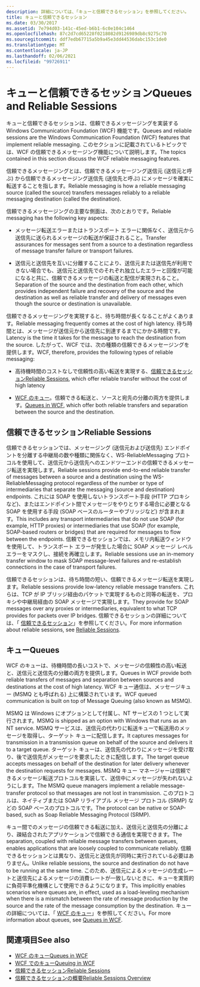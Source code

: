 ```yaml
---
description: 詳細については、「キューと信頼できるセッション」を参照してください。
title: キューと信頼できるセッション
ms.date: 03/30/2017
ms.assetid: 7e794d03-141c-45ed-b6b1-6c0e104c1464
ms.openlocfilehash: 87c2d7cd65228f0218082d9126989db8c9275c70
ms.sourcegitcommit: ddf7edb67715a5b9a45e3dd44536dabc153c1de0
ms.translationtype: MT
ms.contentlocale: ja-JP
ms.lasthandoff: 02/06/2021
ms.locfileid: "99726911"
---
```

# <a name="queues-and-reliable-sessions"></a><span data-ttu-id="094c7-103">キューと信頼できるセッション</span><span class="sxs-lookup"><span data-stu-id="094c7-103">Queues and Reliable Sessions</span></span>

<span data-ttu-id="094c7-104">キューと信頼できるセッションは、信頼できるメッセージングを実装する Windows Communication Foundation (WCF) 機能です。</span><span class="sxs-lookup"><span data-stu-id="094c7-104">Queues and reliable sessions are the Windows Communication Foundation (WCF) features that implement reliable messaging.</span></span> <span data-ttu-id="094c7-105">このセクションに記載されているトピックでは、WCF の信頼できるメッセージング機能について説明します。</span><span class="sxs-lookup"><span data-stu-id="094c7-105">The topics contained in this section discuss the WCF reliable messaging features.</span></span>  
  
 <span data-ttu-id="094c7-106">信頼できるメッセージングとは、信頼できるメッセージング送信元 (送信元と呼ぶ) から信頼できるメッセージング送信先 (送信先と呼ぶ) にメッセージを確実に転送することを指します。</span><span class="sxs-lookup"><span data-stu-id="094c7-106">Reliable messaging is how a reliable messaging source (called the source) transfers messages reliably to a reliable messaging destination (called the destination).</span></span>  
  
 <span data-ttu-id="094c7-107">信頼できるメッセージングの主要な側面は、次のとおりです。</span><span class="sxs-lookup"><span data-stu-id="094c7-107">Reliable messaging has the following key aspects:</span></span>  
  
- <span data-ttu-id="094c7-108">メッセージ転送エラーまたはトランスポート エラーに関係なく、送信元から送信先に送られるメッセージの転送が保証されること。</span><span class="sxs-lookup"><span data-stu-id="094c7-108">Transfer assurances for messages sent from a source to a destination regardless of message transfer failure or transport failures.</span></span>  
  
- <span data-ttu-id="094c7-109">送信元と送信先を互いに分離することにより、送信元または送信先が利用できない場合でも、送信元と送信先でのそれぞれ独立したエラーと回復が可能になると共に、信頼できるメッセージの転送と配信が実現されること。</span><span class="sxs-lookup"><span data-stu-id="094c7-109">Separation of the source and the destination from each other, which provides independent failure and recovery of the source and the destination as well as reliable transfer and delivery of messages even though the source or destination is unavailable.</span></span>  
  
 <span data-ttu-id="094c7-110">信頼できるメッセージングを実現すると、待ち時間が長くなることがよくあります。</span><span class="sxs-lookup"><span data-stu-id="094c7-110">Reliable messaging frequently comes at the cost of high latency.</span></span> <span data-ttu-id="094c7-111">待ち時間とは、メッセージが送信元から送信先に到達するまでにかかる時間です。</span><span class="sxs-lookup"><span data-stu-id="094c7-111">Latency is the time it takes for the message to reach the destination from the source.</span></span> <span data-ttu-id="094c7-112">したがって、WCF では、次の種類の信頼できるメッセージングを提供します。</span><span class="sxs-lookup"><span data-stu-id="094c7-112">WCF, therefore, provides the following types of reliable messaging:</span></span>  
  
- <span data-ttu-id="094c7-113">高待機時間のコストなしで信頼性の高い転送を実現する、[信頼できるセッション](reliable-sessions.md)</span><span class="sxs-lookup"><span data-stu-id="094c7-113">[Reliable Sessions](reliable-sessions.md), which offer reliable transfer without the cost of high latency</span></span>  
  
- <span data-ttu-id="094c7-114">[WCF のキュー](queues-in-wcf.md)。信頼できる転送と、ソースと宛先の分離の両方を提供します。</span><span class="sxs-lookup"><span data-stu-id="094c7-114">[Queues in WCF](queues-in-wcf.md), which offer both reliable transfers and separation between the source and the destination.</span></span>  
  
## <a name="reliable-sessions"></a><span data-ttu-id="094c7-115">信頼できるセッション</span><span class="sxs-lookup"><span data-stu-id="094c7-115">Reliable Sessions</span></span>  

 <span data-ttu-id="094c7-116">信頼できるセッションでは、メッセージング (送信元および送信先) エンドポイントを分離する中継局の数や種類に関係なく、WS-ReliableMessaging プロトコルを使用して、送信元から送信先へのエンドツーエンドの信頼できるメッセージ転送を実現します。</span><span class="sxs-lookup"><span data-stu-id="094c7-116">Reliable sessions provide end-to-end reliable transfer of messages between a source and a destination using the WS-ReliableMessaging protocol regardless of the number or type of intermediaries that separate the messaging (source and destination) endpoints.</span></span> <span data-ttu-id="094c7-117">これには SOAP を使用しないトランスポート手段 (HTTP プロキシなど)、またはエンドポイント間でメッセージをやりとりする場合に必要となる SOAP を使用する手段 (SOAP ベースのルーターやブリッジなど) が含まれます。</span><span class="sxs-lookup"><span data-stu-id="094c7-117">This includes any transport intermediaries that do not use SOAP (for example, HTTP proxies) or intermediaries that use SOAP (for example, SOAP-based routers or bridges) that are required for messages to flow between the endpoints.</span></span> <span data-ttu-id="094c7-118">信頼できるセッションでは、メモリ内転送ウィンドウを使用して、トランスポート エラーが発生した場合に SOAP メッセージ レベル エラーをマスクし、接続を再確立します。</span><span class="sxs-lookup"><span data-stu-id="094c7-118">Reliable sessions use an in-memory transfer window to mask SOAP message-level failures and re-establish connections in the case of transport failures.</span></span>  
  
 <span data-ttu-id="094c7-119">信頼できるセッションは、待ち時間の短い、信頼できるメッセージ転送を実現します。</span><span class="sxs-lookup"><span data-stu-id="094c7-119">Reliable sessions provide low-latency reliable message transfers.</span></span> <span data-ttu-id="094c7-120">これらは、TCP が IP ブリッジ経由のパケットで実現するものと同等の転送を、プロキシや中継局経由の SOAP メッセージで実現します。</span><span class="sxs-lookup"><span data-stu-id="094c7-120">They provide for SOAP messages over any proxies or intermediaries, equivalent to what TCP provides for packets over IP bridges.</span></span> <span data-ttu-id="094c7-121">信頼できるセッションの詳細については、「 [信頼できるセッション](reliable-sessions.md)」を参照してください。</span><span class="sxs-lookup"><span data-stu-id="094c7-121">For more information about reliable sessions, see [Reliable Sessions](reliable-sessions.md).</span></span>  
  
## <a name="queues"></a><span data-ttu-id="094c7-122">キュー</span><span class="sxs-lookup"><span data-stu-id="094c7-122">Queues</span></span>  

 <span data-ttu-id="094c7-123">WCF のキューは、待機時間の長いコストで、メッセージの信頼性の高い転送と、送信元と送信先の分離の両方を提供します。</span><span class="sxs-lookup"><span data-stu-id="094c7-123">Queues in WCF provide both reliable transfers of messages and separation between sources and destinations at the cost of high latency.</span></span> <span data-ttu-id="094c7-124">WCF キュー通信は、メッセージキュー (MSMQ とも呼ばれる) 上に構築されています。</span><span class="sxs-lookup"><span data-stu-id="094c7-124">WCF queued communication is built on top of Message Queuing (also known as MSMQ).</span></span>  
  
 <span data-ttu-id="094c7-125">MSMQ は Windows にオプションとして付属し、NT サービスの 1 つとして実行されます。</span><span class="sxs-lookup"><span data-stu-id="094c7-125">MSMQ is shipped as an option with Windows that runs as an NT service.</span></span> <span data-ttu-id="094c7-126">MSMQ サービスは、送信元の代わりに転送キューで転送用のメッセージを取得し、ターゲット キューに配信します。</span><span class="sxs-lookup"><span data-stu-id="094c7-126">It captures messages for transmission in a transmission queue on behalf of the source and delivers it to a target queue.</span></span> <span data-ttu-id="094c7-127">ターゲット キューは、送信先の代わりにメッセージを受け取り、後で送信先がメッセージを要求したときに配信します。</span><span class="sxs-lookup"><span data-stu-id="094c7-127">The target queue accepts messages on behalf of the destination for later delivery whenever the destination requests for messages.</span></span> <span data-ttu-id="094c7-128">MSMQ キュー マネージャーは信頼できるメッセージ転送プロトコルを実装して、送信中にメッセージが失われないようにします。</span><span class="sxs-lookup"><span data-stu-id="094c7-128">The MSMQ queue managers implement a reliable message-transfer protocol so that messages are not lost in transmission.</span></span> <span data-ttu-id="094c7-129">このプロトコルは、ネイティブまたは SOAP リライアブル メッセージ プロトコル (SRMP) などの SOAP ベースのプロトコルです。</span><span class="sxs-lookup"><span data-stu-id="094c7-129">The protocol can be native or SOAP-based, such as Soap Reliable Messaging Protocol (SRMP).</span></span>  
  
 <span data-ttu-id="094c7-130">キュー間でのメッセージの信頼できる転送に加え、送信元と送信先の分離により、疎結合されたアプリケーションで信頼できる通信を実現できます。</span><span class="sxs-lookup"><span data-stu-id="094c7-130">The separation, coupled with reliable message transfers between queues, enables applications that are loosely coupled to communicate reliably.</span></span> <span data-ttu-id="094c7-131">信頼できるセッションとは異なり、送信元と送信先が同時に実行されている必要はありません。</span><span class="sxs-lookup"><span data-stu-id="094c7-131">Unlike reliable sessions, the source and destination do not have to be running at the same time.</span></span> <span data-ttu-id="094c7-132">このため、送信元によるメッセージの生成レートと送信先によるメッセージの消費レートが一致しないときに、キューを実質的に負荷平準化機構として使用できるようになります。</span><span class="sxs-lookup"><span data-stu-id="094c7-132">This implicitly enables scenarios where queues are, in effect, used as a load-leveling mechanism when there is a mismatch between the rate of message production by the source and the rate of the message consumption by the destination.</span></span> <span data-ttu-id="094c7-133">キューの詳細については、「 [WCF のキュー](queues-in-wcf.md)」を参照してください。</span><span class="sxs-lookup"><span data-stu-id="094c7-133">For more information about queues, see [Queues in WCF](queues-in-wcf.md).</span></span>  
  
## <a name="see-also"></a><span data-ttu-id="094c7-134">関連項目</span><span class="sxs-lookup"><span data-stu-id="094c7-134">See also</span></span>

- [<span data-ttu-id="094c7-135">WCF のキュー</span><span class="sxs-lookup"><span data-stu-id="094c7-135">Queues in WCF</span></span>](queues-in-wcf.md)
- [<span data-ttu-id="094c7-136">WCF でのキュー</span><span class="sxs-lookup"><span data-stu-id="094c7-136">Queuing in WCF</span></span>](queuing-in-wcf.md)
- [<span data-ttu-id="094c7-137">信頼できるセッション</span><span class="sxs-lookup"><span data-stu-id="094c7-137">Reliable Sessions</span></span>](reliable-sessions.md)
- [<span data-ttu-id="094c7-138">信頼できるセッションの概要</span><span class="sxs-lookup"><span data-stu-id="094c7-138">Reliable Sessions Overview</span></span>](reliable-sessions-overview.md)
